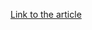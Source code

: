 [Link to the article](https://cert.lv/en/2023/11/the-most-anticipated-cybersecurity-event-in-the-baltics-the-cyberchess-2023-conference-has-just-finished)
